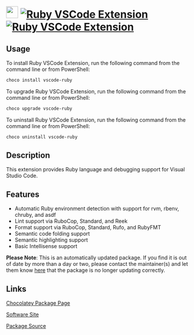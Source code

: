﻿# <img src="https://cdn.jsdelivr.net/gh/mkevenaar/chocolatey-packages@4c92376717cc7ed4f3e733b98eed0fd4ee4e0535/icons/vscode-ruby.png" width="32" height="32"/> [![Ruby VSCode Extension](https://img.shields.io/chocolatey/v/vscode-ruby.svg?label=Ruby+VSCode+Extension)](https://community.chocolatey.org/packages/vscode-ruby) [![Ruby VSCode Extension](https://img.shields.io/chocolatey/dt/vscode-ruby.svg)](https://community.chocolatey.org/packages/vscode-ruby)

## Usage

To install Ruby VSCode Extension, run the following command from the command line or from PowerShell:

```powershell
choco install vscode-ruby
```

To upgrade Ruby VSCode Extension, run the following command from the command line or from PowerShell:

```powershell
choco upgrade vscode-ruby
```

To uninstall Ruby VSCode Extension, run the following command from the command line or from PowerShell:

```powershell
choco uninstall vscode-ruby
```

## Description

This extension provides Ruby language and debugging support for Visual Studio Code.

## Features

- Automatic Ruby environment detection with support for rvm, rbenv, chruby, and asdf
- Lint support via RuboCop, Standard, and Reek
- Format support via RuboCop, Standard, Rufo, and RubyFMT
- Semantic code folding support
- Semantic highlighting support
- Basic Intellisense support

**Please Note**: This is an automatically updated package. If you find it is
out of date by more than a day or two, please contact the maintainer(s) and
let them know [here](https://github.com/mkevenaar/chocolatey-packages/issues) that the package is no longer updating correctly.


## Links

[Chocolatey Package Page](https://community.chocolatey.org/packages/vscode-ruby)

[Software Site](https://marketplace.visualstudio.com/items?itemName=rebornix.Ruby)

[Package Source](https://github.com/mkevenaar/chocolatey-packages/tree/master/automatic/vscode-ruby)

